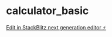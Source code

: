 # calculator_basic

[Edit in StackBlitz next generation editor ⚡️](https://stackblitz.com/~/github.com/prajapatisparsh/calculator_basic)